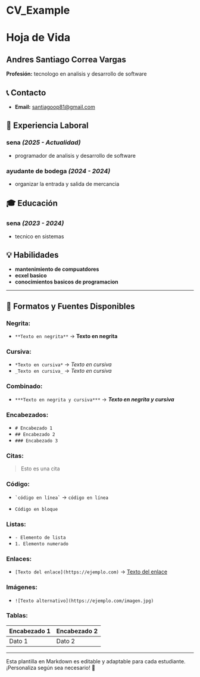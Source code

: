 # CV_Example
# Hoja de Vida

## Andres Santiago Correa Vargas
**Profesión:** tecnologo en analisis y desarrollo de software

## 📞 Contacto
- **Email:** [santiagoop81@gmail.com](mailto:correo@ejemplo.com)

## 🏢 Experiencia Laboral
### **sena** _(2025 - Actualidad)_
- programador de analisis y desarrollo de software

### **ayudante de bodega** _(2024 - 2024)_
- organizar la entrada y salida de mercancia

## 🎓 Educación
### **sena** _(2023 - 2024)_
- tecnico en sistemas

## 💡 Habilidades
- **mantenimiento de compuatdores**
- **ecxel basico**
- **conocimientos basicos de programacion**

---

## 🎨 Formatos y Fuentes Disponibles

### **Negrita:**
- `**Texto en negrita**` → **Texto en negrita**

### **Cursiva:**
- `*Texto en cursiva*` → *Texto en cursiva*
- `_Texto en cursiva_` → _Texto en cursiva_

### **Combinado:**
- `***Texto en negrita y cursiva***` → ***Texto en negrita y cursiva***

### **Encabezados:**
- `# Encabezado 1`
- `## Encabezado 2`
- `### Encabezado 3`

### **Citas:**
> Esto es una cita

### **Código:**
- `` `código en línea` `` → `código en línea`
- ```
  Código en bloque
  ```

### **Listas:**
- `- Elemento de lista`
- `1. Elemento numerado`

### **Enlaces:**
- `[Texto del enlace](https://ejemplo.com)` → [Texto del enlace](https://ejemplo.com)

### **Imágenes:**
- `![Texto alternativo](https://ejemplo.com/imagen.jpg)`

### **Tablas:**
| Encabezado 1 | Encabezado 2 |
|-------------|-------------|
| Dato 1     | Dato 2      |

---

Esta plantilla en Markdown es editable y adaptable para cada estudiante. ¡Personaliza según sea necesario! 🎯

